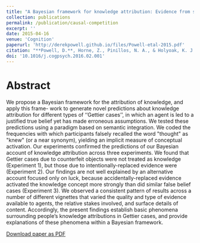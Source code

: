 ```yaml
---
title: "A Bayesian framework for knowledge attribution: Evidence from semantic integration"
collection: publications
permalink: /publication/causal-competition
excerpt: ''
date: 2015-04-16
venue: 'Cognition'
paperurl: 'http://derekpowell.github.io/files/Powell-etal-2015.pdf'
citation: "**Powell, D.**, Horne, Z., Pinillos, N. A., & Holyoak, K. J. (2015). A Bayesian framework for knowledge attribution: Evidence from semantic integration. *Cognition*, *139*(92), 92-104."
doi: '10.1016/j.cogpsych.2016.02.001'
---
```


# Abstract

We propose a Bayesian framework for the attribution of knowledge, and apply this frame- work to generate novel predictions about knowledge attribution for different types of ‘‘Gettier cases’’, in which an agent is led to a justified true belief yet has made erroneous assumptions. We tested these predictions using a paradigm based on semantic integration. We coded the frequencies with which participants falsely recalled the word "thought" as "knew" (or a near synonym), yielding an implicit measure of conceptual activation. Our experiments confirmed the predictions of our Bayesian account of knowledge attribution across three experiments. We found that Gettier cases due to counterfeit objects were not treated as knowledge (Experiment 1), but those due to intentionally-replaced evidence were (Experiment 2). Our findings are not well explained by an alternative account focused only on luck, because accidentally-replaced evidence activated the knowledge concept more strongly than did similar false belief cases (Experiment 3). We observed a consistent pattern of results across a number of different vignettes that varied the quality and type of evidence available to agents, the relative stakes involved, and surface details of content. Accordingly, the present findings establish basic phenomena surrounding people’s knowledge attributions in Gettier cases, and provide explanations of these phenomena within a Bayesian framework.

[Download paper as PDF](http://derekpowell.github.io/files/Powell-etal-2015.pdf)

